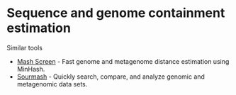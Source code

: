 # Sequence and genome containment estimation

Similar tools

- [Mash Screen](https://github.com/marbl/Mash) - Fast genome and metagenome distance estimation using MinHash.
- [Sourmash](https://github.com/sourmash-bio/sourmash) - Quickly search, compare, and analyze genomic and metagenomic data sets.
